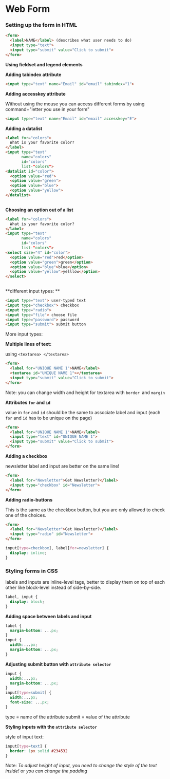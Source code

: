 # Web Form

### Setting up the form in HTML

```html
<form>
  <label>NAME</label> (describes what user needs to do)
  <input type="text">
  <input type="submit" value="Click to submit">
</form>
```

**Using fieldset and legend elements**

[](codepen://Kaatje/bEyRej)


**Adding tabindex attribute**

```html
<input type="text" name="Email" id="email" tabindex="1">

```

**Adding accesskey attribute**

Without using the mouse you can access different forms by using command+"letter you use in your form"

```html
<input type="text" name="Email" id="email" accesskey="E">
```

**Adding a datalist** 

```html
<label for="colors">
  What is your favorite color? 
</label>
<input type="text"
       name="colors"
       id="colors"
       list-"colors">
<datalist id="color">
  <option value="red">
  <option value="green">
  <option value="blue">
  <option value="yellow">
</datalist>
    
```

**Choosing an option out of a list** 

```html
<label for="colors">
  What is your favorite color? 
</label>
<input type="text"
       name="colors"
       id="colors"
       list-"colors">
<select size="4" id="color">
  <option value="red">red</option>
  <option value="green">green</option>
  <option value="blue">blue</option>
  <option value="yellow">yelllow</option>
</select>
    
```
[](codepen://Kaatje/LGoLqj)

**different input types: **

```html
<input type="text"> user-typed text
<input type="checkbox"> checkbox
<input type="radio">
<input type="file"> choose file
<input type="password"> password
<input type="submit"> submit button
```
More input types: 
[](https://kaatje.gitbooks.io/kaatje-mullebrouck/content/html_input_types.html)


**Multiple lines of text:**

using `<textarea> </textarea>`

```html
<form>
  <label for="UNIQUE NAME 1">NAME</label>
  <textarea id="UNIQUE NAME 1"></textarea>
  <input type="submit" value="Click to submit">
</form>
```

Note: you can change width and height for textarea with `border `and `margin`


**Attributes `for` and `id`**

value in `for` and `id` should be the same to associate label and input (each `for` and `id` has to be unique on the page)

```html
<form>
  <label for="UNIQUE NAME 1">NAME</label>
  <input type="text" id="UNIQUE NAME 1">
  <input type="submit" value="Click to submit">
</form>
```



**Adding a checkbox**

newsletter label and input are better on the same line!

```html
<form>
  <label for="Newsletter">Get Newsletter?</label>
  <input type="checkbox" id="Newsletter">
</form>
```

**Adding radio-buttons**

This is the same as the checkbox button, but you are only allowed to check one of the choices. 

```html
<form>
  <label for="Newsletter">Get Newsletter?</label>
  <input type="radio" id="Newsletter">
</form>
```

```css
input[type=checkbox], label[for=newsletter] {
  display: inline;
}
```


### Styling forms in CSS

labels and inputs are inline-level tags, better to display them on top of each other like block-level instead of side-by-side.

```css
label, input {
  display: block;
}
```


**Adding space between labels and input**

```css
label {
  margin-bottom: ...px;
}
input {
  width:...px;
  margin-bottom: ...px;
}
```


**Adjusting submit button with `attribute selector`**

```css
input {
  width:...px;
  margin-bottom: ...px;
}
input[type=submit] {
  width:...px;
  font-size: ...px;
}
```

type = name of the attribute
submit = value of the attribute



**Styling inputs with the `attribute selector`**

style of input text:

```css
input[type=text] {
  border: 1px solid #234532
}
```

Note: _To adjust height of input, you need to change the style of the text inside!_ or _you can change the padding_
